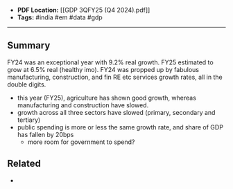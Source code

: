 
- **PDF Location:** [[GDP 3QFY25 (Q4 2024).pdf]]
- **Tags:** #india #em #data #gdp 

---
## Summary

FY24 was an exceptional year with 9.2% real growth. FY25 estimated to grow at 6.5% real (healthy imo). FY24 was propped up by fabulous manufacturing, construction, and fin RE etc services growth rates, all in the double digits. 
- this year (FY25), agriculture has shown good growth, whereas manufacturing and construction have slowed. 
- growth across all three sectors have slowed (primary, secondary and tertiary)
- public spending is more or less the same growth rate, and share of GDP has fallen by 20bps
	- more room for government to spend?
## Related
- 


